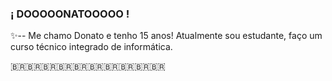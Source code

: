 ### ¡ DOOOOONATOOOOO !

✨-- Me chamo Donato e tenho 15 anos! Atualmente sou estudante, faço um curso técnico integrado de informática.

🇧🇷🇧🇷🇧🇷🇧🇷🇧🇷🇧🇷🇧🇷🇧🇷🇧🇷🇧🇷
